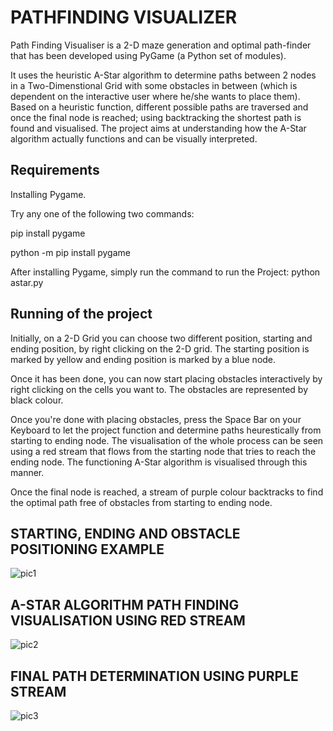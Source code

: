 # PATHFINDING VISUALIZER

Path Finding Visualiser is a 2-D maze generation and optimal path-finder that has been developed using PyGame (a Python set of modules).

It uses the heuristic A-Star algorithm to determine paths between 2 nodes in a Two-Dimenstional Grid with some obstacles in between (which is dependent on the interactive user where he/she wants to place them). Based on a heuristic function, different possible paths are traversed and once the final node is reached; using backtracking the shortest path is found and visualised. The project aims at understanding how the A-Star algorithm actually functions and can be visually interpreted. 

## Requirements
Installing Pygame.

Try any one of the following two commands:

pip install pygame

python -m pip install pygame

After installing Pygame, simply run the command to run the Project:
python astar.py

## Running of the project

Initially, on a 2-D Grid you can choose two different position, starting and ending position, by right clicking on the 2-D grid. The starting position is marked by yellow and ending position is marked by a blue node.

Once it has been done, you can now start placing obstacles interactively by right clicking on the cells you want to. The obstacles are represented by black colour.

Once you're done with placing obstacles, press the Space Bar on your Keyboard to let the project function and determine paths heurestically from starting to ending node. The visualisation of the whole process can be seen using a red stream that flows from the starting node that tries to reach the ending node. The functioning A-Star algorithm is visualised through this manner.

Once the final node is reached, a stream of purple colour backtracks to find the optimal path free of obstacles from starting to ending node.

## STARTING, ENDING AND OBSTACLE POSITIONING EXAMPLE

![pic1](https://user-images.githubusercontent.com/45738332/89524243-d9458400-d801-11ea-805d-52075f81cb45.JPG)

## A-STAR ALGORITHM PATH FINDING VISUALISATION USING RED STREAM

![pic2](https://user-images.githubusercontent.com/45738332/89524441-36d9d080-d802-11ea-81dd-1ef50fb2dd95.JPG)

## FINAL PATH DETERMINATION USING PURPLE STREAM

![pic3](https://user-images.githubusercontent.com/45738332/89524568-6c7eb980-d802-11ea-9c00-200c3975b414.JPG)
